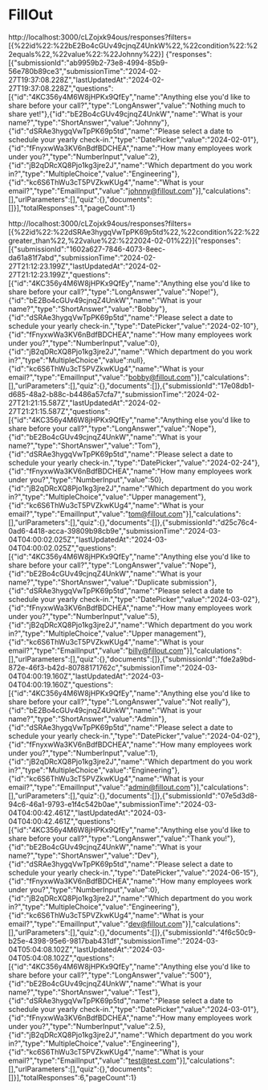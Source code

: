 # FillOut

http://localhost:3000/cLZojxk94ous/responses?filters=[{%22id%22:%22bE2Bo4cGUv49cjnqZ4UnkW%22,%22condition%22:%22equals%22,%22value%22:%22Johnny%22}]
{"responses":[{"submissionId":"ab9959b2-73e8-4994-85b9-56e780b89ce3","submissionTime":"2024-02-27T19:37:08.228Z","lastUpdatedAt":"2024-02-27T19:37:08.228Z","questions":[{"id":"4KC356y4M6W8jHPKx9QfEy","name":"Anything else you'd like to share before your call?","type":"LongAnswer","value":"Nothing much to share yet!"},{"id":"bE2Bo4cGUv49cjnqZ4UnkW","name":"What is your name?","type":"ShortAnswer","value":"Johnny"},{"id":"dSRAe3hygqVwTpPK69p5td","name":"Please select a date to schedule your yearly check-in.","type":"DatePicker","value":"2024-02-01"},{"id":"fFnyxwWa3KV6nBdfBDCHEA","name":"How many employees work under you?","type":"NumberInput","value":2},{"id":"jB2qDRcXQ8Pjo1kg3jre2J","name":"Which department do you work in?","type":"MultipleChoice","value":"Engineering"},{"id":"kc6S6ThWu3cT5PVZkwKUg4","name":"What is your email?","type":"EmailInput","value":"johnny@fillout.com"}],"calculations":[],"urlParameters":[],"quiz":{},"documents":[]}],"totalResponses":1,"pageCount":1}

http://localhost:3000/cLZojxk94ous/responses?filters=[{%22id%22:%22dSRAe3hygqVwTpPK69p5td%22,%22condition%22:%22greater_than%22,%22value%22:%222024-02-01%22}]{"responses":[{"submissionId":"1602a627-7846-4073-8eec-da61a81f7abd","submissionTime":"2024-02-27T21:12:23.199Z","lastUpdatedAt":"2024-02-27T21:12:23.199Z","questions":[{"id":"4KC356y4M6W8jHPKx9QfEy","name":"Anything else you'd like to share before your call?","type":"LongAnswer","value":"Nope!"},{"id":"bE2Bo4cGUv49cjnqZ4UnkW","name":"What is your name?","type":"ShortAnswer","value":"Bobby"},{"id":"dSRAe3hygqVwTpPK69p5td","name":"Please select a date to schedule your yearly check-in.","type":"DatePicker","value":"2024-02-10"},{"id":"fFnyxwWa3KV6nBdfBDCHEA","name":"How many employees work under you?","type":"NumberInput","value":0},{"id":"jB2qDRcXQ8Pjo1kg3jre2J","name":"Which department do you work in?","type":"MultipleChoice","value":null},{"id":"kc6S6ThWu3cT5PVZkwKUg4","name":"What is your email?","type":"EmailInput","value":"bobby@fillout.com"}],"calculations":[],"urlParameters":[],"quiz":{},"documents":[]},{"submissionId":"17e08db1-d685-48a2-b88c-b4486a57cfa7","submissionTime":"2024-02-27T21:21:15.587Z","lastUpdatedAt":"2024-02-27T21:21:15.587Z","questions":[{"id":"4KC356y4M6W8jHPKx9QfEy","name":"Anything else you'd like to share before your call?","type":"LongAnswer","value":"Nope"},{"id":"bE2Bo4cGUv49cjnqZ4UnkW","name":"What is your name?","type":"ShortAnswer","value":"Tom"},{"id":"dSRAe3hygqVwTpPK69p5td","name":"Please select a date to schedule your yearly check-in.","type":"DatePicker","value":"2024-02-24"},{"id":"fFnyxwWa3KV6nBdfBDCHEA","name":"How many employees work under you?","type":"NumberInput","value":50},{"id":"jB2qDRcXQ8Pjo1kg3jre2J","name":"Which department do you work in?","type":"MultipleChoice","value":"Upper management"},{"id":"kc6S6ThWu3cT5PVZkwKUg4","name":"What is your email?","type":"EmailInput","value":"tom@fillout.com"}],"calculations":[],"urlParameters":[],"quiz":{},"documents":[]},{"submissionId":"d25c76c4-0ad6-4418-acca-39809b98cb9e","submissionTime":"2024-03-04T04:00:02.025Z","lastUpdatedAt":"2024-03-04T04:00:02.025Z","questions":[{"id":"4KC356y4M6W8jHPKx9QfEy","name":"Anything else you'd like to share before your call?","type":"LongAnswer","value":"Nope"},{"id":"bE2Bo4cGUv49cjnqZ4UnkW","name":"What is your name?","type":"ShortAnswer","value":"Duplicate submission"},{"id":"dSRAe3hygqVwTpPK69p5td","name":"Please select a date to schedule your yearly check-in.","type":"DatePicker","value":"2024-03-02"},{"id":"fFnyxwWa3KV6nBdfBDCHEA","name":"How many employees work under you?","type":"NumberInput","value":5},{"id":"jB2qDRcXQ8Pjo1kg3jre2J","name":"Which department do you work in?","type":"MultipleChoice","value":"Upper management"},{"id":"kc6S6ThWu3cT5PVZkwKUg4","name":"What is your email?","type":"EmailInput","value":"billy@fillout.com"}],"calculations":[],"urlParameters":[],"quiz":{},"documents":[]},{"submissionId":"fde2a9bd-872e-46f3-b42d-80788171762c","submissionTime":"2024-03-04T04:00:19.160Z","lastUpdatedAt":"2024-03-04T04:00:19.160Z","questions":[{"id":"4KC356y4M6W8jHPKx9QfEy","name":"Anything else you'd like to share before your call?","type":"LongAnswer","value":"Not really"},{"id":"bE2Bo4cGUv49cjnqZ4UnkW","name":"What is your name?","type":"ShortAnswer","value":"Admin"},{"id":"dSRAe3hygqVwTpPK69p5td","name":"Please select a date to schedule your yearly check-in.","type":"DatePicker","value":"2024-04-02"},{"id":"fFnyxwWa3KV6nBdfBDCHEA","name":"How many employees work under you?","type":"NumberInput","value":1},{"id":"jB2qDRcXQ8Pjo1kg3jre2J","name":"Which department do you work in?","type":"MultipleChoice","value":"Engineering"},{"id":"kc6S6ThWu3cT5PVZkwKUg4","name":"What is your email?","type":"EmailInput","value":"admin@fillout.com"}],"calculations":[],"urlParameters":[],"quiz":{},"documents":[]},{"submissionId":"07e5d3d8-94c6-46a1-9793-e1f4c542b0ae","submissionTime":"2024-03-04T04:00:42.461Z","lastUpdatedAt":"2024-03-04T04:00:42.461Z","questions":[{"id":"4KC356y4M6W8jHPKx9QfEy","name":"Anything else you'd like to share before your call?","type":"LongAnswer","value":"Thank you!"},{"id":"bE2Bo4cGUv49cjnqZ4UnkW","name":"What is your name?","type":"ShortAnswer","value":"Dev"},{"id":"dSRAe3hygqVwTpPK69p5td","name":"Please select a date to schedule your yearly check-in.","type":"DatePicker","value":"2024-06-15"},{"id":"fFnyxwWa3KV6nBdfBDCHEA","name":"How many employees work under you?","type":"NumberInput","value":0},{"id":"jB2qDRcXQ8Pjo1kg3jre2J","name":"Which department do you work in?","type":"MultipleChoice","value":"Engineering"},{"id":"kc6S6ThWu3cT5PVZkwKUg4","name":"What is your email?","type":"EmailInput","value":"dev@fillout.com"}],"calculations":[],"urlParameters":[],"quiz":{},"documents":[]},{"submissionId":"4f6c50c9-b25e-4398-95e6-9817bab431df","submissionTime":"2024-03-04T05:04:08.102Z","lastUpdatedAt":"2024-03-04T05:04:08.102Z","questions":[{"id":"4KC356y4M6W8jHPKx9QfEy","name":"Anything else you'd like to share before your call?","type":"LongAnswer","value":"500"},{"id":"bE2Bo4cGUv49cjnqZ4UnkW","name":"What is your name?","type":"ShortAnswer","value":"Test"},{"id":"dSRAe3hygqVwTpPK69p5td","name":"Please select a date to schedule your yearly check-in.","type":"DatePicker","value":"2024-03-01"},{"id":"fFnyxwWa3KV6nBdfBDCHEA","name":"How many employees work under you?","type":"NumberInput","value":2.5},{"id":"jB2qDRcXQ8Pjo1kg3jre2J","name":"Which department do you work in?","type":"MultipleChoice","value":"Engineering"},{"id":"kc6S6ThWu3cT5PVZkwKUg4","name":"What is your email?","type":"EmailInput","value":"test@test.com"}],"calculations":[],"urlParameters":[],"quiz":{},"documents":[]}],"totalResponses":6,"pageCount":1}
